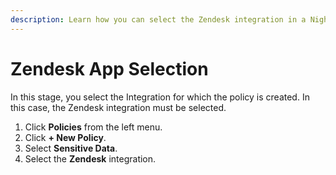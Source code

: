 ```yaml
---
description: Learn how you can select the Zendesk integration in a Nightfall policy.
---
```


# Zendesk App Selection

In this stage, you select the Integration for which the policy is created. In this case, the Zendesk integration must be selected.&#x20;

1. Click **Policies** from the left menu.
2. Click **+ New Policy**.
3. Select **Sensitive Data**.
4. Select the **Zendesk** integration.
